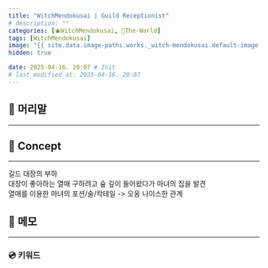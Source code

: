 ```yaml
---
title: "WitchMendokusai | Guild Receptionist"
# description: ""
categories: [🫐WitchMendokusai, 🥥The-World]
tags: [WitchMendokusai]
image: "{{ site.data.image-paths.works._witch-mendokusai.default-image }}"
hidden: true

date: 2025-04-16. 20:07 # Init
# last_modified_at: 2025-04-16. 20:07
---
```


## 📀 머리말

---

## 📀 Concept

---

길드 대장의 부하  
대장이 좋아하는 열매 구하려고 숲 깊이 들어왔다가 마녀의 집을 발견  
열매를 이용한 마녀의 포션/술/칵테일 -> 오옹 나이스한 관계  

## 📀 메모

---

### 💿 키워드
